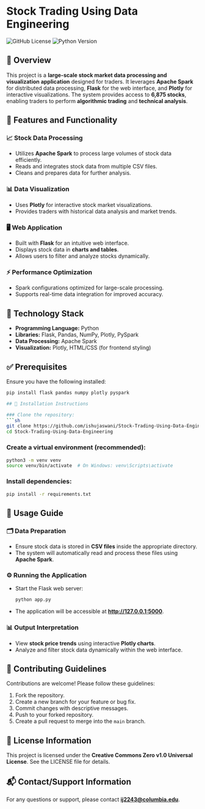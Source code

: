 # Stock Trading Using Data Engineering

![GitHub License](https://img.shields.io/github/license/ishujaswani/Stock-Trading-Using-Data-Engineering)
![Python Version](https://img.shields.io/badge/python-3.8%2B-blue)

## 📌 Overview
This project is a **large-scale stock market data processing and visualization application** designed for traders. It leverages **Apache Spark** for distributed data processing, **Flask** for the web interface, and **Plotly** for interactive visualizations. The system provides access to **6,875 stocks**, enabling traders to perform **algorithmic trading** and **technical analysis**.

## 🚀 Features and Functionality

### 📈 Stock Data Processing
- Utilizes **Apache Spark** to process large volumes of stock data efficiently.
- Reads and integrates stock data from multiple CSV files.
- Cleans and prepares data for further analysis.

### 📊 Data Visualization
- Uses **Plotly** for interactive stock market visualizations.
- Provides traders with historical data analysis and market trends.

### 🖥️ Web Application
- Built with **Flask** for an intuitive web interface.
- Displays stock data in **charts and tables**.
- Allows users to filter and analyze stocks dynamically.

### ⚡ Performance Optimization
- Spark configurations optimized for large-scale processing.
- Supports real-time data integration for improved accuracy.

## 📂 Technology Stack
- **Programming Language:** Python
- **Libraries:** Flask, Pandas, NumPy, Plotly, PySpark
- **Data Processing:** Apache Spark
- **Visualization:** Plotly, HTML/CSS (for frontend styling)

## ✅ Prerequisites
Ensure you have the following installed:
```sh
pip install flask pandas numpy plotly pyspark

## 🔧 Installation Instructions

### Clone the repository:
```sh
git clone https://github.com/ishujaswani/Stock-Trading-Using-Data-Engineering.git
cd Stock-Trading-Using-Data-Engineering
```

### Create a virtual environment (recommended):
```sh
python3 -m venv venv
source venv/bin/activate  # On Windows: venv\Scripts\activate
```

### Install dependencies:
```sh
pip install -r requirements.txt
```

## 📖 Usage Guide

### 🗂 Data Preparation
- Ensure stock data is stored in **CSV files** inside the appropriate directory.
- The system will automatically read and process these files using **Apache Spark**.

### ⚙️ Running the Application
- Start the Flask web server:
  ```sh
  python app.py
  ```
- The application will be accessible at **http://127.0.0.1:5000**.

### 📊 Output Interpretation
- View **stock price trends** using interactive **Plotly charts**.
- Analyze and filter stock data dynamically within the web interface.

## 🤝 Contributing Guidelines

Contributions are welcome! Please follow these guidelines:

1. Fork the repository.
2. Create a new branch for your feature or bug fix.
3. Commit changes with descriptive messages.
4. Push to your forked repository.
5. Create a pull request to merge into the `main` branch.

## 📜 License Information

This project is licensed under the **Creative Commons Zero v1.0 Universal License**. See the LICENSE file for details.

## 📬 Contact/Support Information

For any questions or support, please contact **ij2243@columbia.edu**.


